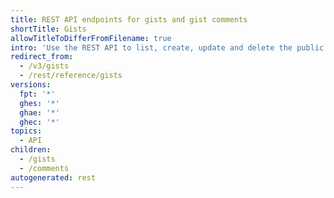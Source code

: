 ```yaml
---
title: REST API endpoints for gists and gist comments
shortTitle: Gists
allowTitleToDifferFromFilename: true
intro: 'Use the REST API to list, create, update and delete the public gists on {% data variables.product.product_name %}.'
redirect_from:
  - /v3/gists
  - /rest/reference/gists
versions:
  fpt: '*'
  ghes: '*'
  ghae: '*'
  ghec: '*'
topics:
  - API
children:
  - /gists
  - /comments
autogenerated: rest
---
```




<!-- Content after this section is automatically generated -->
